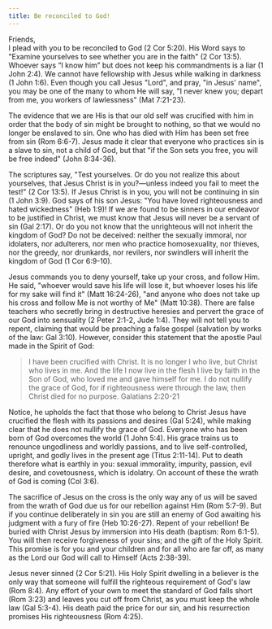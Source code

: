 ```yaml
---
title: Be reconciled to God!
---
```

Friends,  
I plead with you to be reconciled to God (2 Cor 5:20). His Word says to "Examine yourselves to see whether you are in the faith" (2 Cor 13:5). Whoever says “I know him” but does not keep his commandments is a liar (1 John 2:4). We cannot have fellowship with Jesus while walking in darkness (1 John 1:6). Even though you call Jesus "Lord", and pray, "in Jesus' name", you may be one of the many to whom He will say, "I never knew you; depart from me, you workers of lawlessness" (Mat 7:21-23).

The evidence that we are His is that our old self was crucified with him in order that the body of sin might be brought to nothing, so that we would no longer be enslaved to sin. One who has died with Him has been set free from sin (Rom 6:6-7). Jesus made it clear that everyone who practices sin is a slave to sin, not a child of God, but that "if the Son sets you free, you will be free indeed" (John 8:34-36).

The scriptures say, "Test yourselves. Or do you not realize this about yourselves, that Jesus Christ is in you?—unless indeed you fail to meet the test!" (2 Cor 13:5). If Jesus Christ is in you, you will not be continuing in sin (1 John 3:9). God says of his son Jesus: "You have loved righteousness and hated wickedness" (Heb 1:9)! If we are found to be sinners in our endeavor to be justified in Christ, we must know that Jesus will never be a servant of sin (Gal 2:17). Or do you not know that the unrighteous will not inherit the kingdom of God? Do not be deceived: neither the sexually immoral, nor idolaters, nor adulterers, nor men who practice homosexuality, nor thieves, nor the greedy, nor drunkards, nor revilers, nor swindlers will inherit the kingdom of God (1 Cor 6:9-10).

Jesus commands you to deny yourself, take up your cross, and follow Him. He said, "whoever would save his life will lose it, but whoever loses his life for my sake will find it" (Matt 16:24-26), "and anyone who does not take up his cross and follow Me is not worthy of Me" (Matt 10:38). There are false teachers who secretly bring in destructive heresies and pervert the grace of our God into sensuality (2 Peter 2:1-2, Jude 1:4). They will not tell you to repent, claiming that would be preaching a false gospel (salvation by works of the law: Gal 3:10). However, consider this statement that the apostle Paul made in the Spirit of God:

> I have been crucified with Christ. It is no longer I who live, but Christ who lives in me. And the life I now live in the flesh I live by faith in the Son of God, who loved me and gave himself for me. I do not nullify the grace of God, for if righteousness were through the law, then Christ died for no purpose.
> Galatians 2:20-21

Notice, he upholds the fact that those who belong to Christ Jesus have crucified the flesh with its passions and desires (Gal 5:24), while making clear that he does not nullify the grace of God. Everyone who has been born of God overcomes the world (1 John 5:4). His grace trains us to renounce ungodliness and worldly passions, and to live self-controlled, upright, and godly lives in the present age (Titus 2:11-14). Put to death therefore what is earthly in you: sexual immorality, impurity, passion, evil desire, and covetousness, which is idolatry. On account of these the wrath of God is coming (Col 3:6).

The sacrifice of Jesus on the cross is the only way any of us will be saved from the wrath of God due us for our rebellion against Him (Rom 5:7-9). But if you continue deliberately in sin you are still an enemy of God awaiting his judgment with a fury of fire (Heb 10:26-27). Repent of your rebellion! Be buried with Christ Jesus by immersion into His death (baptism: Rom 6:1-5). You will then receive forgiveness of your sins; and the gift of the Holy Spirit. This promise is for you and your children and for all who are far off, as many as the Lord our God will call to Himself (Acts 2:38-39).

Jesus never sinned (2 Cor 5:21). His Holy Spirit dwelling in a believer is the only way that someone will fulfill the righteous requirement of God's law (Rom 8:4). Any effort of your own to meet the standard of God falls short (Rom 3:23) and leaves you cut off from Christ, as you must keep the whole law (Gal 5:3-4). His death paid the price for our sin, and his resurrection promises His righteousness (Rom 4:25).